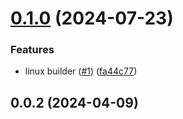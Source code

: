 

# [0.1.0](https://github.com/haiweilian/electron-smallest-updater/compare/0.0.2...0.1.0) (2024-07-23)


### Features

* linux builder ([#1](https://github.com/haiweilian/electron-smallest-updater/issues/1)) ([fa44c77](https://github.com/haiweilian/electron-smallest-updater/commit/fa44c776af1035c6d23579186e5d1d7ffc317b48))

## 0.0.2 (2024-04-09)
